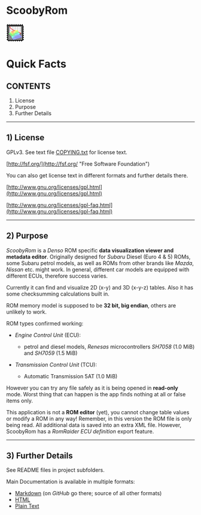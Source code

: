 # ScoobyRom

![](ScoobyRom/Images/AppIcon.png)

# Quick Facts

## CONTENTS

1.	License
2.	Purpose
3.	Further Details

---

## 1) License

GPLv3. See text file [COPYING.txt](COPYING.txt) for license text.

[http://fsf.org/](http://fsf.org/ "Free Software Foundation")

You can also get license text in different formats and further details there.

[http://www.gnu.org/licenses/gpl.html](http://www.gnu.org/licenses/gpl.html)

[http://www.gnu.org/licenses/gpl-faq.html](http://www.gnu.org/licenses/gpl-faq.html)

---

## 2) Purpose

*ScoobyRom* is a *Denso* ROM specific **data visualization viewer and metadata editor**.
Originally designed for *Subaru* Diesel (Euro 4 & 5) ROMs, some Subaru petrol models,
as well as ROMs from other brands like *Mazda*, *Nissan* etc. might work.
In general, different car models are equipped with different ECUs, therefore success varies.

Currently it can find and visualize 2D (x-y) and 3D (x-y-z) tables.
Also it has some checksumming calculations built in.

ROM memory model is supposed to be **32 bit, big endian**, others are unlikely to work.

ROM types confirmed working:

* *Engine Control Unit* (ECU):
	* petrol and diesel models, *Renesas* microcontrollers *SH7058* (1.0 MiB) and *SH7059* (1.5 MiB)

* *Transmission Control Unit* (TCU):
	* Automatic Transmission 5AT (1.0 MiB)

However you can try any file safely as it is being opened in **read-only** mode.
Worst thing that can happen is the app finds nothing at all or false items only.

This application is not a **ROM editor** (yet), you cannot change table values or modify a ROM in any way!
Remember, in this version the ROM file is only being read.
All additional data is saved into an extra XML file.
However, ScoobyRom has a *RomRaider ECU definition* export feature.

---

## 3) Further Details

See README files in project subfolders.

Main Documentation is available in multiple formats:

*	[Markdown](ScoobyRom/README.md) (on *GitHub* go there; source of all other formats)
*	[HTML](ScoobyRom/README.html)
*	[Plain Text](ScoobyRom/README.txt)
